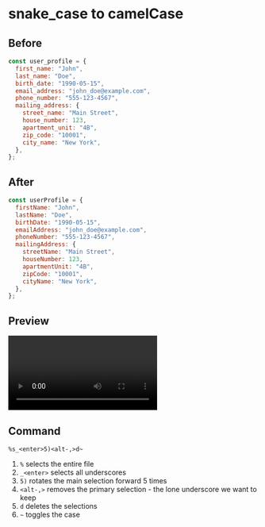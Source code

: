 # snake_case to camelCase

## Before

```js
const user_profile = {
  first_name: "John",
  last_name: "Doe",
  birth_date: "1990-05-15",
  email_address: "john_doe@example.com",
  phone_number: "555-123-4567",
  mailing_address: {
    street_name: "Main Street",
    house_number: 123,
    apartment_unit: "4B",
    zip_code: "10001",
    city_name: "New York",
  },
};
```

## After

```js
const userProfile = {
  firstName: "John",
  lastName: "Doe",
  birthDate: "1990-05-15",
  emailAddress: "john_doe@example.com",
  phoneNumber: "555-123-4567",
  mailingAddress: {
    streetName: "Main Street",
    houseNumber: 123,
    apartmentUnit: "4B",
    zipCode: "10001",
    cityName: "New York",
  },
};
```

## Preview

<video controls>
  <source src="generated/snake_case_to_camel_case.mp4" type="video/mp4">
</video>

## Command

```
%s_<enter>5)<alt-,>d~
```

1. `%` selects the entire file
2. `_<enter>` selects all underscores
3. `5)` rotates the main selection forward 5 times
4. `<alt-,>` removes the primary selection - the lone underscore we want to keep
5. `d` deletes the selections
6. `~` toggles the case
